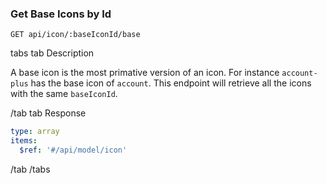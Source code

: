 ### Get Base Icons by Id

```
GET api/icon/:baseIconId/base
```

tabs
tab Description

A base icon is the most primative version of an icon. For instance `account-plus` has the base icon of `account`. This endpoint will retrieve all the icons with the same `baseIconId`.

/tab
tab Response

```yaml
type: array
items:
  $ref: '#/api/model/icon'
```

/tab
/tabs